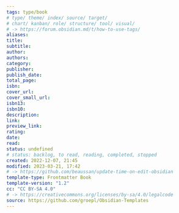 ```yaml
---
tags: type/book
# type/ theme/ index/ source/ target/ 
# chart/ kanban/ role/ structure/ tool/ visual/ 
# -> https://forum.obsidian.md/t/how-to-use-tags/
aliases: 
title: 
subtitle: 
author: 
authors: 
category: 
publisher: 
publish_date: 
total_page: 
isbn: 
cover_url: 
cover_small_url: 
isbn13: 
isbn10: 
description:
link: 
preview_link: 
rating: 
date:
read: 
status: undefined
# status: backlog, to read, reading, completed, stopped
created: 2022-12-07, 21:45
modified: 2023-03-21, 17:42
# -> https://github.com/beaussan/update-time-on-edit-obsidian
template-type: Frontmatter Book
template-version: "1.2"
cc: "CC BY-SA 4.0"
# -> https://creativecommons.org/licenses/by-sa/4.0/legalcode
source: https://github.com/groepl/Obsidian-Templates
---
```







